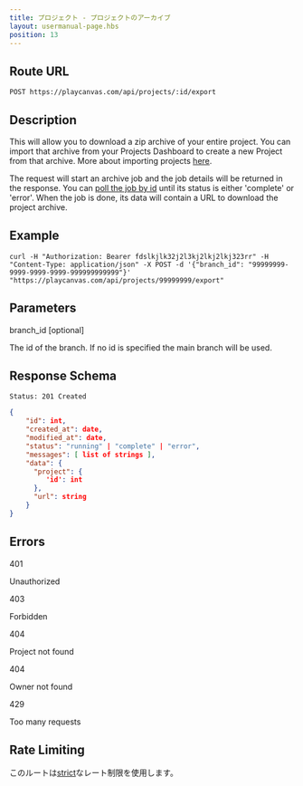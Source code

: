 ```yaml
---
title: プロジェクト - プロジェクトのアーカイブ
layout: usermanual-page.hbs
position: 13
---
```


## Route URL

```none
POST https://playcanvas.com/api/projects/:id/export
```

## Description

This will allow you to download a zip archive of your entire project. You can import that archive from your Projects Dashboard to create a new Project from that archive. More about importing projects [here][3].

The request will start an archive job and the job details will be returned in the response. You can [poll the job by id][2] until its status is either 'complete' or 'error'. When the job is done, its data will contain a URL to download the project archive.

## Example

```none
curl -H "Authorization: Bearer fdslkjlk32j2l3kj2lkj2lkj323rr" -H "Content-Type: application/json" -X POST -d '{"branch_id": "99999999-9999-9999-9999-999999999999"}' "https://playcanvas.com/api/projects/99999999/export"
```

## Parameters

<div class="params">
<div class="parameter"><span class="param">branch_id [optional]</span><p>The id of the branch. If no id is specified the main branch will be used.</p></div>
</div>

## Response Schema

```none
Status: 201 Created
```

```json
{
    "id": int,
    "created_at": date,
    "modified_at": date,
    "status": "running" | "complete" | "error",
    "messages": [ list of strings ],
    "data": {
      "project": {
         'id': int
      },
      "url": string
    }
}
```

## Errors

<div class="params">
<div class="parameter"><span class="param">401</span><p>Unauthorized</p></div>
<div class="parameter"><span class="param">403</span><p>Forbidden</p></div>
<div class="parameter"><span class="param">404</span><p>Project not found</p></div>
<div class="parameter"><span class="param">404</span><p>Owner not found</p></div>
<div class="parameter"><span class="param">429</span><p>Too many requests</p></div>
</div>

## Rate Limiting

このルートは[strict][1]なレート制限を使用します。

[1]: /user-manual/api#rate-limiting
[2]: /user-manual/api/job-get
[3]: /user-manual/profile/projects/#import-project
